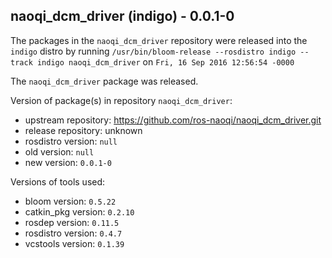 ## naoqi_dcm_driver (indigo) - 0.0.1-0

The packages in the `naoqi_dcm_driver` repository were released into the `indigo` distro by running `/usr/bin/bloom-release --rosdistro indigo --track indigo naoqi_dcm_driver` on `Fri, 16 Sep 2016 12:56:54 -0000`

The `naoqi_dcm_driver` package was released.

Version of package(s) in repository `naoqi_dcm_driver`:

- upstream repository: https://github.com/ros-naoqi/naoqi_dcm_driver.git
- release repository: unknown
- rosdistro version: `null`
- old version: `null`
- new version: `0.0.1-0`

Versions of tools used:

- bloom version: `0.5.22`
- catkin_pkg version: `0.2.10`
- rosdep version: `0.11.5`
- rosdistro version: `0.4.7`
- vcstools version: `0.1.39`



